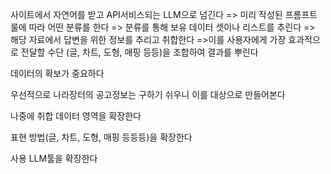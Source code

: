 사이트에서 자연어를 받고 API서비스되는 LLM으로 넘긴다 => 미리 작성된 프롬프트 룰에 따라 어떤 분류를 한다 => 분류를 통해 보유 데이터 셋이나 리스트를 추린다 => 해당 자료에서 답변을 위한 정보를 추리고 취합한다 =>이를 사용자에게 가장 효과적으로 전달할 수단 (글, 차트, 도형, 매핑 등등)을 조합하여 결과를 뿌린다

데이터의 확보가 중요하다

우선적으로 나라장터의 공고정보는 구하기 쉬우니 이를 대상으로 만들어본다

나중에 취합 데이터 영역을 확장한다

표현 방법(글, 차트, 도형, 매핑 등등등)을 확장한다

사용 LLM툴을 확장한다
